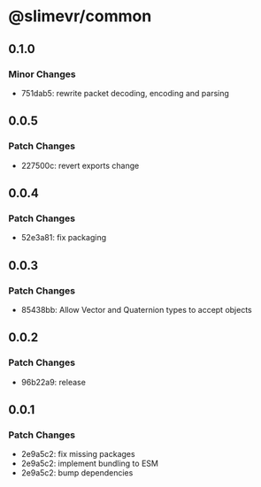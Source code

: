 # @slimevr/common

## 0.1.0

### Minor Changes

- 751dab5: rewrite packet decoding, encoding and parsing

## 0.0.5

### Patch Changes

- 227500c: revert exports change

## 0.0.4

### Patch Changes

- 52e3a81: fix packaging

## 0.0.3

### Patch Changes

- 85438bb: Allow Vector and Quaternion types to accept objects

## 0.0.2

### Patch Changes

- 96b22a9: release

## 0.0.1

### Patch Changes

- 2e9a5c2: fix missing packages
- 2e9a5c2: implement bundling to ESM
- 2e9a5c2: bump dependencies
